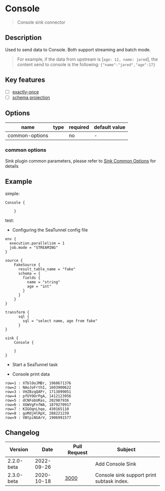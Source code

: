# Console

> Console sink connector

## Description

Used to send data to Console. Both support streaming and batch mode.
> For example, if the data from upstream is [`age: 12, name: jared`], the content send to console is the following: `{"name":"jared","age":17}`

## Key features

- [ ] [exactly-once](../../concept/connector-v2-features.md)
- [ ] [schema projection](../../concept/connector-v2-features.md)

##  Options

| name            | type  | required | default value |
| -------------  |--------|----------|---------------|
| common-options |        | no       | -             |

### common options

Sink plugin common parameters, please refer to [Sink Common Options](common-options.md) for details

## Example

simple:

```hocon
Console {

    }
```

test:

* Configuring the SeaTunnel config file

```hocon
env {
  execution.parallelism = 1
  job.mode = "STREAMING"
}

source {
    FakeSource {
      result_table_name = "fake"
      schema = {
        fields {
          name = "string"
          age = "int"
        }
      }
    }
}

transform {
      sql {
        sql = "select name, age from fake"
      }
}

sink {
    Console {

    }
}

```

* Start a SeaTunnel task


* Console print data

```text
row=1 : XTblOoJMBr, 1968671376
row=2 : NAoJoFrthI, 1603900622
row=3 : VHZBzqQAPr, 1713899051
row=4 : pfUYOOrPgA, 1412123956
row=5 : dCNFobURas, 202987936
row=6 : XGWVgFnfWA, 1879270917
row=7 : KIGOqnLhqe, 430165110
row=8 : goMdjHlRpX, 288221239
row=9 : VBtpiNGArV, 1906991577
```

## Changelog

| Version    | Date       | Pull Request                                                    | Subject                                   |
|------------|------------|-----------------------------------------------------------------|-------------------------------------------|
| 2.2.0-beta | 2022-09-26 |                                                                 | Add Console Sink                          |
| 2.3.0-beta | 2020-10-18 | [3000](https://github.com/apache/incubator-seatunnel/pull/3000) | Console sink support print subtask index. |
